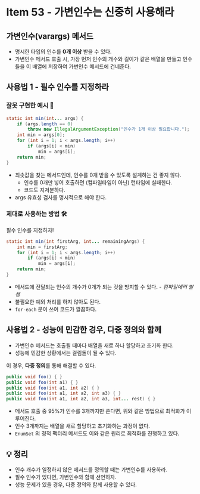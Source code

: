 # Item 53 - 가변인수는 신중히 사용해라

## **가변인수(varargs) 메서드**

- 명시한 타입의 인수를 **0개 이상** 받을 수 있다.
- 가변인수 메서드 호출 시, 가장 먼저 인수의 개수와 길이가 같은 배열을 만들고 인수들을 이 배열에 저장하여 가변인수 메서드에 건네준다.

## **사용법 1 - 필수 인수를 지정하라**

### **잘못 구현한 예시** 🐛

```java
static int min(int... args) {
    if (args.length == 0) 
        throw new IllegalArgumentException("인수가 1개 이상 필요합니다.");
    int min = args[0];
    for (int i = 1; i < args.length; i++)
        if (args[i] < min)
            min = args[i];
    return min;
}
```
- 최솟값을 찾는 메서드인데, 인수를 0개 받을 수 있도록 설계하는 건 좋지 않다.
    - 인수를 0개만 넣어 호출하면 (컴파일타임이 아닌) 런타임에 실패한다.
    - 코드도 지저분하다.
- args 유효성 검사를 명시적으로 해야 한다.

### **제대로 사용하는 방법** **🛠️**
필수 인수를 지정하자!

```java
static int min(int firstArg, int... remainingArgs) {
    int min = firstArg;
    for (int i = 1; i < args.length; i++)
        if (args[i] < min)
            min = args[i];
    return min;
}
```
- 메서드에 전달되는 인수의 개수가 0개가 되는 것을 방지할 수 있다. - *컴파일에러 발생*
- 불필요한 예외 처리를 하지 않아도 된다.
- `for-each` 문이 쓰여 코드가 깔끔하다.

## **사용법 2 - 성능에 민감한 경우, 다중 정의와 함께**

- 가변인수 메서드는 호출될 때마다 배열을 새로 하나 할당하고 초기화 한다.
- 성능에 민감한 상황에서는 걸림돌이 될 수 있다.

이 경우, **다중 정의**를 통해 해결할 수 있다.

```java
public void foo() { }
public void foo(int a1) { }
public void foo(int a1, int a2) { }
public void foo(int a1, int a2, int a3) { }
public void foo(int a1, int a2, int a3, int... rest) { }
```
- 메서드 호출 중 95%가 인수를 3개까지만 쓴다면, 위와 같은 방법으로 최적화가 이루어진다.
- 인수 3개까지는 배열을 새로 할당하고 초기화하는 과정이 없다.
- `EnumSet` 의 정적 팩터리 메서드도 이와 같은 원리로 최적화를 진행하고 있다.

## **💡 정리**

- 인수 개수가 일정하지 않은 메서드를 정의할 때는 가변인수를 사용하라.
- 필수 인수가 있다면, 가변인수와 함께 선언하자.
- 성능 문제가 있을 경우, 다중 정의와 함께 사용할 수 있다.
